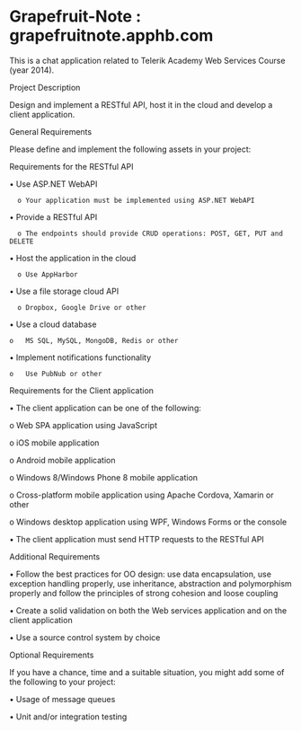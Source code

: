 Grapefruit-Note : grapefruitnote.apphb.com
==========================================

This is a chat application related to Telerik Academy Web Services Course (year 2014).


Project Description

Design and implement a RESTful API, host it in the cloud and develop a client application.

General Requirements

Please define and implement the following assets in your project:

Requirements for the RESTful API

  • Use ASP.NET WebAPI
    
      o Your application must be implemented using ASP.NET WebAPI
  
  • Provide a RESTful API
      
      o The endpoints should provide CRUD operations: POST, GET, PUT and DELETE
  
  • Host the application in the cloud
      
      o Use AppHarbor
  
  • Use a file storage cloud API
      
      o Dropbox, Google Drive or other
  
  • Use a cloud database
    
    o   MS SQL, MySQL, MongoDB, Redis or other
  
  • Implement notifications functionality
    
    o   Use PubNub or other 

Requirements for the Client application

•   The client application can be one of the following:
  
  o Web SPA application using JavaScript
  
  
  o iOS mobile application
  
  
  o Android mobile application
  
  
  o Windows 8/Windows Phone 8 mobile application
  
  
  o Cross-platform mobile application using Apache Cordova, Xamarin or other
  
  
  o Windows desktop application using WPF, Windows Forms or the console

•   The client application must send HTTP requests to the RESTful API

Additional Requirements

•   Follow the best practices for OO design: use data encapsulation, use exception handling properly, use inheritance, abstraction and polymorphism properly and follow the principles of strong cohesion and loose coupling

•   Create a solid validation on both the Web services application and on the client application

•   Use a source control system by choice

Optional Requirements

If you have a chance, time and a suitable situation, you might add some of the following to your project:

•   Usage of message queues

•   Unit and/or integration testing
